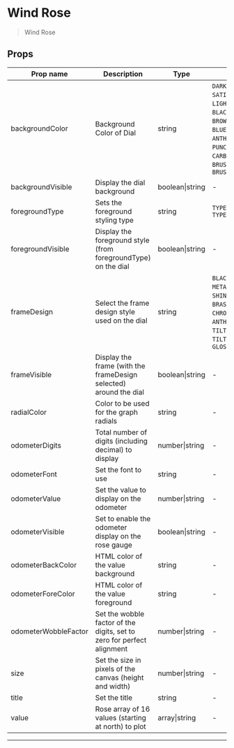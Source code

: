 # Wind Rose

> Wind Rose

## Props

| Prop name            | Description                                                            | Type            | Values                                                                                                                                                                                                           | Default                         |
| -------------------- | ---------------------------------------------------------------------- | --------------- | ---------------------------------------------------------------------------------------------------------------------------------------------------------------------------------------------------------------- | ------------------------------- |
| backgroundColor      | Background Color of Dial                                               | string          | `DARK_GRAY`, `SATIN_GRAY`, `LIGHT_GRAY`, `WHITE`, `BLACK`, `BEIGE`, `BROWN`, `RED`, `GREEN`, `BLUE`, `TURNED`, `ANTHRACITE`, `MUD`, `PUNCHED_SHEET`, `CARBON`, `STAINLESS`, `BRUSHED_METAL`, `BRUSHED_STAINLESS` | "DARK_GRAY"                     |
| backgroundVisible    | Display the dial background                                            | boolean\|string | -                                                                                                                                                                                                                | true                            |
| foregroundType       | Sets the foreground styling type                                       | string          | `TYPE1 through TYPE5`                                                                                                                                                                                            | "TYPE1"                         |
| foregroundVisible    | Display the foreground style (from foregroundType) on the dial         | boolean\|string | -                                                                                                                                                                                                                | true                            |
| frameDesign          | Select the frame design style used on the dial                         | string          | `BLACK_METAL`, `METAL`, `SHINY_METAL`, `BRASS`, `STEEL`, `CHROME`, `GOLD`, `ANTHRACITE`, `TILTED_GRAY`, `TILTED_BLACK`, `GLOSSY_METAL`                                                                           | "METAL"                         |
| frameVisible         | Display the frame (with the frameDesign selected) around the dial      | boolean\|string | -                                                                                                                                                                                                                | true                            |
| radialColor          | Color to be used for the graph radials                                 | string          | -                                                                                                                                                                                                                | "Gradient(#408040:red:#7070A0)" |
| odometerDigits       | Total number of digits (including decimal) to display                  | number\|string  | -                                                                                                                                                                                                                | 5                               |
| odometerFont         | Set the font to use                                                    | string          | -                                                                                                                                                                                                                | "sans-serif"                    |
| odometerValue        | Set the value to display on the odometer                               | number\|string  | -                                                                                                                                                                                                                | undefined                       |
| odometerVisible      | Set to enable the odometer display on the rose gauge                   | boolean\|string | -                                                                                                                                                                                                                | false                           |
| odometerBackColor    | HTML color of the value background                                     | string          | -                                                                                                                                                                                                                | "#050505"                       |
| odometerForeColor    | HTML color of the value foreground                                     | string          | -                                                                                                                                                                                                                | "#F8F8F8"                       |
| odometerWobbleFactor | Set the wobble factor of the digits, set to zero for perfect alignment | number\|string  | -                                                                                                                                                                                                                | 0.07                            |
| size                 | Set the size in pixels of the canvas (height and width)                | number\|string  | -                                                                                                                                                                                                                | 150                             |
| title                | Set the title                                                          | string          | -                                                                                                                                                                                                                | undefined                       |
| value                | Rose array of 16 values (starting at north) to plot                    | array\|string   | -                                                                                                                                                                                                                |                                 |

---
